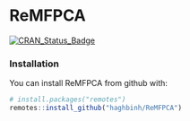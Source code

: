 # ReMFPCA
[![CRAN_Status_Badge](http://www.r-pkg.org/badges/version/combinIT)](https://cran.r-project.org/package=ReMFPCA)

### Installation

You can install ReMFPCA from github with:

``` r
# install.packages("remotes")
remotes::install_github("haghbinh/ReMFPCA")
```
